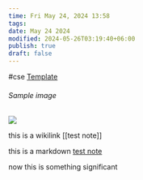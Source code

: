 ```yaml
---
time: Fri May 24, 2024 13:58
tags: 
date: May 24 2024
modified: 2024-05-26T03:19:40+06:00
publish: true
draft: false
---
```

#cse 
[Template](Template.md) 
###### Sample image
![](img_2_1682771223661.jpg)
 

this is a wikilink [[test note]] 

this is a markdown [test note](test%20note.md) 

now this is something significant


<div id="disqus_thread" style="color-scheme: light"></div>
<script src="https://giscus.app/client.js"
        data-repo="TheHeatseeker/blog"
        data-repo-id="R_kgDOL_6Jyw"
        data-category="Announcements"
        data-category-id="DIC_kwDOL_6Jy84Cfk5_"
        data-mapping="pathname"
        data-strict="0"
        data-reactions-enabled="1"
        data-emit-metadata="0"
        data-input-position="top"
        data-theme="preferred_color_scheme"
        data-lang="en"
        crossorigin="anonymous"
        async>
</script>